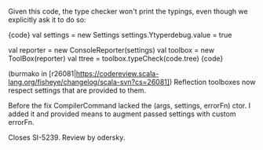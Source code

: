 Given this code, the type checker won't print the typings, even though we explicitly ask it to do so:

{code}
val settings = new Settings
settings.Ytyperdebug.value = true

val reporter = new ConsoleReporter(settings)
val toolbox = new ToolBox(reporter)
val ttree = toolbox.typeCheck(code.tree)
{code}

(burmako in [r26081|https://codereview.scala-lang.org/fisheye/changelog/scala-svn?cs=26081]) Reflection toolboxes now respect settings that are provided to them.

Before the fix CompilerCommand lacked the (args, settings, errorFn) ctor.
I added it and provided means to augment passed settings with custom errorFn.

Closes SI-5239. Review by odersky.

